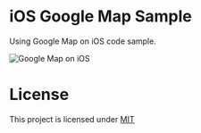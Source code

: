 # iOS Google Map Sample

Using Google Map on iOS code sample.

![Google Map on iOS][googlemap]

# License

This project is licensed under [MIT][mit]

[mit]: https://github.com/junian/iOSGoogleMapSample/blob/master/LICENSE
[googlemap]: https://raw.github.com/junian/iOSGoogleMapSample/gh-pages/img/screenshots/iOSGoogleMapSample01.png "Google map on iOS"
